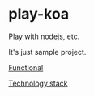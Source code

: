 # play-koa
Play with nodejs, etc.

It's just sample project.

[Functional](todo.TODO)

[Technology stack](structure.TODO)

